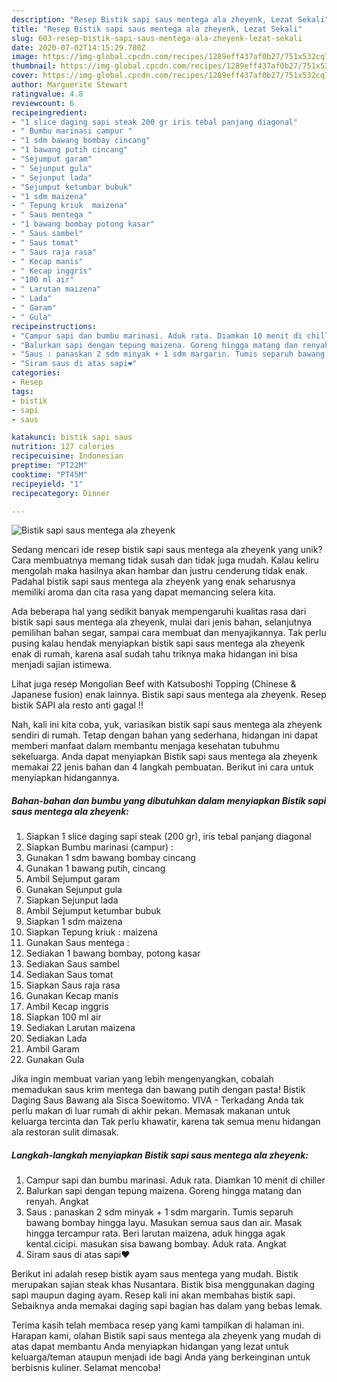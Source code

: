 ```yaml
---
description: "Resep Bistik sapi saus mentega ala zheyenk, Lezat Sekali"
title: "Resep Bistik sapi saus mentega ala zheyenk, Lezat Sekali"
slug: 603-resep-bistik-sapi-saus-mentega-ala-zheyenk-lezat-sekali
date: 2020-07-02T14:15:29.780Z
image: https://img-global.cpcdn.com/recipes/1289eff437af0b27/751x532cq70/bistik-sapi-saus-mentega-ala-zheyenk-foto-resep-utama.jpg
thumbnail: https://img-global.cpcdn.com/recipes/1289eff437af0b27/751x532cq70/bistik-sapi-saus-mentega-ala-zheyenk-foto-resep-utama.jpg
cover: https://img-global.cpcdn.com/recipes/1289eff437af0b27/751x532cq70/bistik-sapi-saus-mentega-ala-zheyenk-foto-resep-utama.jpg
author: Marguerite Stewart
ratingvalue: 4.8
reviewcount: 6
recipeingredient:
- "1 slice daging sapi steak 200 gr iris tebal panjang diagonal"
- " Bumbu marinasi campur "
- "1 sdm bawang bombay cincang"
- "1 bawang putih cincang"
- "Sejumput garam"
- " Sejunput gula"
- " Sejunput lada"
- "Sejumput ketumbar bubuk"
- "1 sdm maizena"
- " Tepung kriuk  maizena"
- " Saus mentega "
- "1 bawang bombay potong kasar"
- " Saus sambel"
- " Saus tomat"
- " Saus raja rasa"
- " Kecap manis"
- " Kecap inggris"
- "100 ml air"
- " Larutan maizena"
- " Lada"
- " Garam"
- " Gula"
recipeinstructions:
- "Campur sapi dan bumbu marinasi. Aduk rata. Diamkan 10 menit di chiller"
- "Balurkan sapi dengan tepung maizena. Goreng hingga matang dan renyah. Angkat"
- "Saus : panaskan 2 sdm minyak + 1 sdm margarin. Tumis separuh bawang bombay hingga layu. Masukan semua saus dan air. Masak hingga tercampur rata. Beri larutan maizena, aduk hingga agak kental.cicipi. masukan sisa bawang bombay. Aduk rata. Angkat"
- "Siram saus di atas sapi❤️"
categories:
- Resep
tags:
- bistik
- sapi
- saus

katakunci: bistik sapi saus 
nutrition: 127 calories
recipecuisine: Indonesian
preptime: "PT22M"
cooktime: "PT45M"
recipeyield: "1"
recipecategory: Dinner

---
```



![Bistik sapi saus mentega ala zheyenk](https://img-global.cpcdn.com/recipes/1289eff437af0b27/751x532cq70/bistik-sapi-saus-mentega-ala-zheyenk-foto-resep-utama.jpg)

Sedang mencari ide resep bistik sapi saus mentega ala zheyenk yang unik? Cara membuatnya memang tidak susah dan tidak juga mudah. Kalau keliru mengolah maka hasilnya akan hambar dan justru cenderung tidak enak. Padahal bistik sapi saus mentega ala zheyenk yang enak seharusnya memiliki aroma dan cita rasa yang dapat memancing selera kita.

Ada beberapa hal yang sedikit banyak mempengaruhi kualitas rasa dari bistik sapi saus mentega ala zheyenk, mulai dari jenis bahan, selanjutnya pemilihan bahan segar, sampai cara membuat dan menyajikannya. Tak perlu pusing kalau hendak menyiapkan bistik sapi saus mentega ala zheyenk enak di rumah, karena asal sudah tahu triknya maka hidangan ini bisa menjadi sajian istimewa.

Lihat juga resep Mongolian Beef with Katsuboshi Topping (Chinese &amp; Japanese fusion) enak lainnya. Bistik sapi saus mentega ala zheyenk. Resep bistik SAPI ala resto anti gagal !!


Nah, kali ini kita coba, yuk, variasikan bistik sapi saus mentega ala zheyenk sendiri di rumah. Tetap dengan bahan yang sederhana, hidangan ini dapat memberi manfaat dalam membantu menjaga kesehatan tubuhmu sekeluarga. Anda dapat menyiapkan Bistik sapi saus mentega ala zheyenk memakai 22 jenis bahan dan 4 langkah pembuatan. Berikut ini cara untuk menyiapkan hidangannya.

<!--inarticleads1-->

##### Bahan-bahan dan bumbu yang dibutuhkan dalam menyiapkan Bistik sapi saus mentega ala zheyenk:

1. Siapkan 1 slice daging sapi steak (200 gr), iris tebal panjang diagonal
1. Siapkan  Bumbu marinasi (campur) :
1. Gunakan 1 sdm bawang bombay cincang
1. Gunakan 1 bawang putih, cincang
1. Ambil Sejumput garam
1. Gunakan  Sejunput gula
1. Siapkan  Sejunput lada
1. Ambil Sejumput ketumbar bubuk
1. Siapkan 1 sdm maizena
1. Siapkan  Tepung kriuk : maizena
1. Gunakan  Saus mentega :
1. Sediakan 1 bawang bombay, potong kasar
1. Sediakan  Saus sambel
1. Sediakan  Saus tomat
1. Siapkan  Saus raja rasa
1. Gunakan  Kecap manis
1. Ambil  Kecap inggris
1. Siapkan 100 ml air
1. Sediakan  Larutan maizena
1. Sediakan  Lada
1. Ambil  Garam
1. Gunakan  Gula


Jika ingin membuat varian yang lebih mengenyangkan, cobalah memadukan saus krim mentega dan bawang putih dengan pasta! Bistik Daging Saus Bawang ala Sisca Soewitomo. VIVA - Terkadang Anda tak perlu makan di luar rumah di akhir pekan. Memasak makanan untuk keluarga tercinta dan Tak perlu khawatir, karena tak semua menu hidangan ala restoran sulit dimasak. 

<!--inarticleads2-->

##### Langkah-langkah menyiapkan Bistik sapi saus mentega ala zheyenk:

1. Campur sapi dan bumbu marinasi. Aduk rata. Diamkan 10 menit di chiller
1. Balurkan sapi dengan tepung maizena. Goreng hingga matang dan renyah. Angkat
1. Saus : panaskan 2 sdm minyak + 1 sdm margarin. Tumis separuh bawang bombay hingga layu. Masukan semua saus dan air. Masak hingga tercampur rata. Beri larutan maizena, aduk hingga agak kental.cicipi. masukan sisa bawang bombay. Aduk rata. Angkat
1. Siram saus di atas sapi❤️


Berikut ini adalah resep bistik ayam saus mentega yang mudah. Bistik merupakan sajian steak khas Nusantara. Bistik bisa menggunakan daging sapi maupun daging ayam. Resep kali ini akan membahas bistik sapi. Sebaiknya anda memakai daging sapi bagian has dalam yang bebas lemak. 

Terima kasih telah membaca resep yang kami tampilkan di halaman ini. Harapan kami, olahan Bistik sapi saus mentega ala zheyenk yang mudah di atas dapat membantu Anda menyiapkan hidangan yang lezat untuk keluarga/teman ataupun menjadi ide bagi Anda yang berkeinginan untuk berbisnis kuliner. Selamat mencoba!
